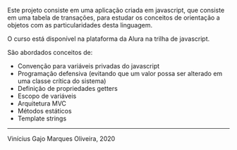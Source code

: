 Este projeto consiste em uma aplicação criada em javascript, que consiste em uma tabela de transações, para estudar os conceitos de orientação a objetos com as particularidades desta linguagem.

O curso está disponível na plataforma da Alura na trilha de javascript.

São abordados conceitos de:

* Convenção para variáveis privadas do javascript
* Programação defensiva (evitando que um valor possa ser alterado em uma classe crítica do sistema)
* Definição de propriedades getters 
* Escopo de variáveis
* Arquitetura MVC
* Métodos estáticos
* Template strings

---
Vinícius Gajo Marques Oliveira, 2020